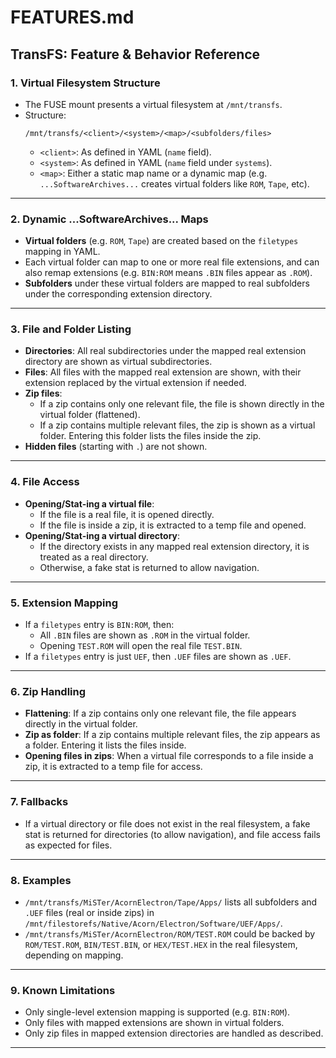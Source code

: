 # FEATURES.md

## TransFS: Feature & Behavior Reference

### 1. Virtual Filesystem Structure

- The FUSE mount presents a virtual filesystem at `/mnt/transfs`.
- Structure:
  ```
  /mnt/transfs/<client>/<system>/<map>/<subfolders/files>
  ```
  - `<client>`: As defined in YAML (`name` field).
  - `<system>`: As defined in YAML (`name` field under `systems`).
  - `<map>`: Either a static map name or a dynamic map (e.g. `...SoftwareArchives...` creates virtual folders like `ROM`, `Tape`, etc).

---

### 2. Dynamic ...SoftwareArchives... Maps

- **Virtual folders** (e.g. `ROM`, `Tape`) are created based on the `filetypes` mapping in YAML.
- Each virtual folder can map to one or more real file extensions, and can also remap extensions (e.g. `BIN:ROM` means `.BIN` files appear as `.ROM`).
- **Subfolders** under these virtual folders are mapped to real subfolders under the corresponding extension directory.

---

### 3. File and Folder Listing

- **Directories**: All real subdirectories under the mapped real extension directory are shown as virtual subdirectories.
- **Files**: All files with the mapped real extension are shown, with their extension replaced by the virtual extension if needed.
- **Zip files**:
  - If a zip contains only one relevant file, the file is shown directly in the virtual folder (flattened).
  - If a zip contains multiple relevant files, the zip is shown as a virtual folder. Entering this folder lists the files inside the zip.
- **Hidden files** (starting with `.`) are not shown.

---

### 4. File Access

- **Opening/Stat-ing a virtual file**:
  - If the file is a real file, it is opened directly.
  - If the file is inside a zip, it is extracted to a temp file and opened.
- **Opening/Stat-ing a virtual directory**:
  - If the directory exists in any mapped real extension directory, it is treated as a real directory.
  - Otherwise, a fake stat is returned to allow navigation.

---

### 5. Extension Mapping

- If a `filetypes` entry is `BIN:ROM`, then:
  - All `.BIN` files are shown as `.ROM` in the virtual folder.
  - Opening `TEST.ROM` will open the real file `TEST.BIN`.
- If a `filetypes` entry is just `UEF`, then `.UEF` files are shown as `.UEF`.

---

### 6. Zip Handling

- **Flattening**: If a zip contains only one relevant file, the file appears directly in the virtual folder.
- **Zip as folder**: If a zip contains multiple relevant files, the zip appears as a folder. Entering it lists the files inside.
- **Opening files in zips**: When a virtual file corresponds to a file inside a zip, it is extracted to a temp file for access.

---

### 7. Fallbacks

- If a virtual directory or file does not exist in the real filesystem, a fake stat is returned for directories (to allow navigation), and file access fails as expected for files.

---

### 8. Examples

- `/mnt/transfs/MiSTer/AcornElectron/Tape/Apps/` lists all subfolders and `.UEF` files (real or inside zips) in `/mnt/filestorefs/Native/Acorn/Electron/Software/UEF/Apps/`.
- `/mnt/transfs/MiSTer/AcornElectron/ROM/TEST.ROM` could be backed by `ROM/TEST.ROM`, `BIN/TEST.BIN`, or `HEX/TEST.HEX` in the real filesystem, depending on mapping.

---

### 9. Known Limitations

- Only single-level extension mapping is supported (e.g. `BIN:ROM`).
- Only files with mapped extensions are shown in virtual folders.
- Only zip files in mapped extension directories are handled as described.

---